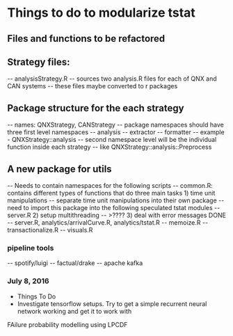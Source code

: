 # Things to do to modularize tstat

## Files and functions to be refactored
## Strategy files:
   -- analysisStrategy.R
      -- sources two analysis.R files for each of QNX and CAN systems
      -- these files maybe converted to r packages

## Package structure for the each strategy
   -- names: QNXStrategy, CANStrategy
   -- package namespaces should have three first level namespaces
      -- analysis
      -- extractor
      -- formatter
   -- example - QNXStrategy::analysis
   -- second namespace level will be the individual function inside each strategy
      -- like QNXStrategy::analysis::Preprocess
## A new package for utils
   -- Needs to contain namespaces for the following scripts
      -- common.R: contains different types of functions that do three main tasks
         1) time unit manipulations
            -- separate time unit manipulations into their own package
            -- need to import this package into the following speculated tstat modules
               -- server.R
         2) setup multithreading
            -- >????
         3) deal with error messages DONE
            -- server.R, analytics/arrivalCurve.R, analytics/tstat.R
      -- memoize.R
      -- transactionalize.R
      -- visuals.R

### pipeline tools
   -- spotify/luigi
   -- factual/drake
   -- apache kafka

### July 8, 2016
* Things To Do
* Investigate tensorflow setups. Try to get a simple recurrent neural network working and get it to work with 

 FAilure probability modelling using LPCDF




